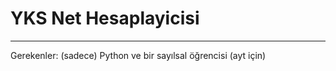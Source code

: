 # YKS Net Hesaplayicisi
----------------------------------
Gerekenler: (sadece) Python ve bir sayılsal öğrencisi (ayt için)

